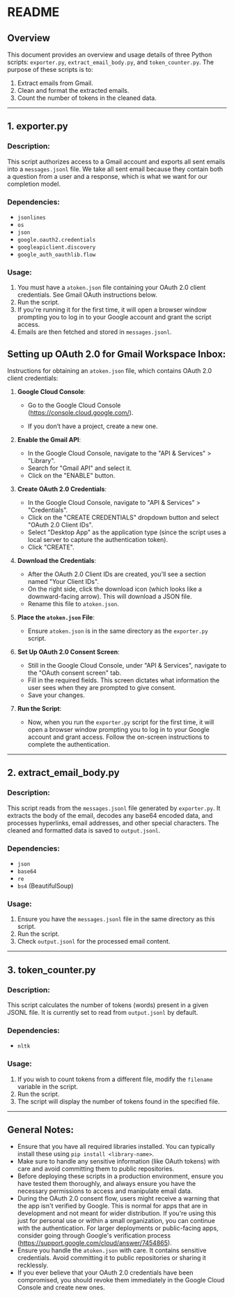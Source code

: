 # README

## Overview

This document provides an overview and usage details of three Python scripts: `exporter.py`, `extract_email_body.py`, and `token_counter.py`. The purpose of these scripts is to:

1. Extract emails from Gmail.
2. Clean and format the extracted emails.
3. Count the number of tokens in the cleaned data.

---

## 1. exporter.py

### Description:
This script authorizes access to a Gmail account and exports all sent emails into a `messages.jsonl` file. We take all sent email because they contain both a question from a user and a response, which is what we want for our completion model.

### Dependencies:
- `jsonlines`
- `os`
- `json`
- `google.oauth2.credentials`
- `googleapiclient.discovery`
- `google_auth_oauthlib.flow`

### Usage:
1. You must have a `atoken.json` file containing your OAuth 2.0 client credentials. See Gmail OAuth instructions below.
2. Run the script.
3. If you're running it for the first time, it will open a browser window prompting you to log in to your Google account and grant the script access.
4. Emails are then fetched and stored in `messages.jsonl`.

## Setting up OAuth 2.0 for Gmail Workspace Inbox:

Instructions for obtaining an `atoken.json` file, which contains OAuth 2.0 client credentials:

1. **Google Cloud Console**:

   - Go to the Google Cloud Console (https://console.cloud.google.com/).

   - If you don’t have a project, create a new one.

2. **Enable the Gmail API**:

   - In the Google Cloud Console, navigate to the "API & Services" > "Library".
   - Search for "Gmail API" and select it.
   - Click on the "ENABLE" button.

3. **Create OAuth 2.0 Credentials**:

   - In the Google Cloud Console, navigate to "API & Services" > "Credentials".
   - Click on the "CREATE CREDENTIALS" dropdown button and select "OAuth 2.0 Client IDs".
   - Select "Desktop App" as the application type (since the script uses a local server to capture the authentication token).
   - Click "CREATE".

4. **Download the Credentials**:

   - After the OAuth 2.0 Client IDs are created, you'll see a section named "Your Client IDs".
   - On the right side, click the download icon (which looks like a downward-facing arrow). This will download a JSON file.
   - Rename this file to `atoken.json`.

5. **Place the `atoken.json` File**:

   - Ensure `atoken.json` is in the same directory as the `exporter.py` script.

6. **Set Up OAuth 2.0 Consent Screen**:

   - Still in the Google Cloud Console, under "API & Services", navigate to the "OAuth consent screen" tab.
   - Fill in the required fields. This screen dictates what information the user sees when they are prompted to give consent.
   - Save your changes.

7. **Run the Script**:

   - Now, when you run the `exporter.py` script for the first time, it will open a browser window prompting you to log in to your Google account and grant access. Follow the on-screen instructions to complete the authentication.

---

## 2. extract_email_body.py

### Description:
This script reads from the `messages.jsonl` file generated by `exporter.py`. It extracts the body of the email, decodes any base64 encoded data, and processes hyperlinks, email addresses, and other special characters. The cleaned and formatted data is saved to `output.jsonl`.

### Dependencies:
- `json`
- `base64`
- `re`
- `bs4` (BeautifulSoup)

### Usage:
1. Ensure you have the `messages.jsonl` file in the same directory as this script.
2. Run the script.
3. Check `output.jsonl` for the processed email content.

---

## 3. token_counter.py

### Description:
This script calculates the number of tokens (words) present in a given JSONL file. It is currently set to read from `output.jsonl` by default.

### Dependencies:
- `nltk`

### Usage:
1. If you wish to count tokens from a different file, modify the `filename` variable in the script.
2. Run the script.
3. The script will display the number of tokens found in the specified file.

---

## General Notes:
- Ensure that you have all required libraries installed. You can typically install these using `pip install <library-name>`.
- Make sure to handle any sensitive information (like OAuth tokens) with care and avoid committing them to public repositories.
- Before deploying these scripts in a production environment, ensure you have tested them thoroughly, and always ensure you have the necessary permissions to access and manipulate email data.
- During the OAuth 2.0 consent flow, users might receive a warning that the app isn't verified by Google. This is normal for apps that are in development and not meant for wider distribution. If you're using this just for personal use or within a small organization, you can continue with the authentication. For larger deployments or public-facing apps, consider going through Google's verification process (https://support.google.com/cloud/answer/7454865).
- Ensure you handle the `atoken.json` with care. It contains sensitive credentials. Avoid committing it to public repositories or sharing it recklessly.
- If you ever believe that your OAuth 2.0 credentials have been compromised, you should revoke them immediately in the Google Cloud Console and create new ones.